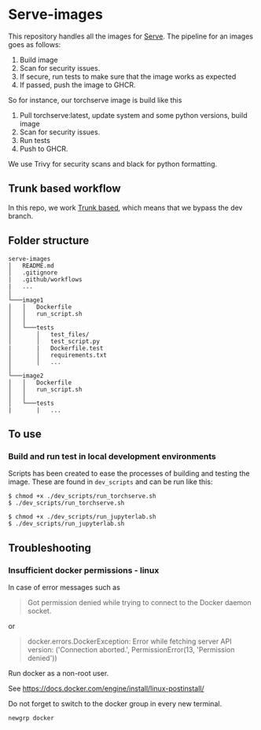 # Serve-images
This repository handles all the images for [Serve](https://github.com/ScilifelabDataCentre/stackn). 
The pipeline for an images goes as follows:
1. Build image
2. Scan for security issues. 
3. If secure, run tests to make sure that the image works as expected
4. If passed, push the image to GHCR. 

So for instance, our torchserve image is build like this
1. Pull torchserve:latest, update system and some python versions, build image
2. Scan for security issues.
3. Run tests
4. Push to GHCR.

We use Trivy for security scans and black for python formatting.

## Trunk based workflow
In this repo, we work [Trunk based](https://www.toptal.com/software/trunk-based-development-git-flow), which means that we bypass the dev branch.

## Folder structure
```
serve-images
│   README.md
│   .gitignore
|   .github/workflows
|   ...
│
└───image1
│   │   Dockerfile
│   │   run_script.sh
│   │
│   └───tests
│       │   test_files/
│       │   test_script.py
|       |   Dockerfile.test
│       │   requirements.txt
│       │   ...
│   
└───image2
│   │   Dockerfile
│   │   run_script.sh
│   │
│   └───tests
|       |   ...

```


## To use

### Build and run test in local development environments
Scripts has been created to ease the processes of building and testing the image. These are found in `dev_scripts` and can be run like this:

```
$ chmod +x ./dev_scripts/run_torchserve.sh
$ ./dev_scripts/run_torchserve.sh
```

```
$ chmod +x ./dev_scripts/run_jupyterlab.sh
$ ./dev_scripts/run_jupyterlab.sh
```


## Troubleshooting

### Insufficient docker permissions - linux
In case of error messages such as

> Got permission denied while trying to connect to the Docker daemon socket.

or

> docker.errors.DockerException: Error while fetching server API version: ('Connection aborted.', PermissionError(13, 'Permission denied'))

Run docker as a non-root user.

See https://docs.docker.com/engine/install/linux-postinstall/

Do not forget to switch to the docker group in every new terminal.

```
newgrp docker
```
